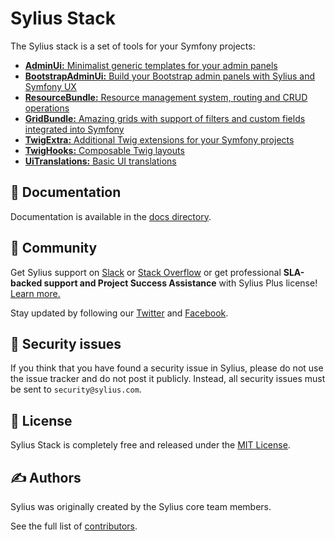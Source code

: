 # Sylius Stack

The Sylius stack is a set of tools for your Symfony projects:

* [**AdminUi:** Minimalist generic templates for your admin panels](admin-ui/getting-started.md)
* [**BootstrapAdminUi:** Build your Bootstrap admin panels with Sylius and Symfony UX](bootstrap-admin-ui/getting-started.md)
* [**ResourceBundle:** Resource management system, routing and CRUD operations](https://github.com/Sylius/SyliusResourceBundle/blob/1.13/docs/index.md)
* [**GridBundle:** Amazing grids with support of filters and custom fields integrated into Symfony](https://github.com/Sylius/SyliusGridBundle/blob/1.13/docs/index.md)
* [**TwigExtra:** Additional Twig extensions for your Symfony projects](twig-extra/getting-started.md)
* [**TwigHooks:** Composable Twig layouts](twig-hooks/getting-started.md)
* [**UiTranslations:** Basic UI translations](ui-translations/getting-started.md)

📖 Documentation
----------------

Documentation is available in the [docs directory](SUMMARY.md).

🤝 Community
------------

Get Sylius support on [Slack](https://sylius.com/slack) or [Stack Overflow](https://stackoverflow.com/questions/tagged/sylius)
or get professional **SLA-backed support and Project Success Assistance** with Sylius Plus license! [Learn more.](https://sylius.com/plus/)

Stay updated by following our [Twitter](https://twitter.com/Sylius) and [Facebook](https://www.facebook.com/SyliusEcommerce/).

👮 Security issues
------------------

If you think that you have found a security issue in Sylius, please do not use the issue tracker and do not post it publicly.
Instead, all security issues must be sent to `security@sylius.com`.

📃 License
----------

Sylius Stack is completely free and released under the [MIT License](https://github.com/Sylius/Stack/blob/master/LICENSE).

✍️ Authors
---------

Sylius was originally created by the Sylius core team members.

See the full list of [contributors](https://github.com/Sylius/Stack/contributors).
